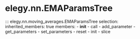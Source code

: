 
# elegy.nn.EMAParamsTree

::: elegy.nn.moving_averages.EMAParamsTree
    selection:
        inherited_members: true
        members:
            - __init__
            - call
            - add_parameter
            - get_parameters
            - set_parameters
            - reset
            - init
            - slice
        